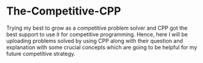 # The-Competitive-CPP
Trying my best to grow as a competitive problem solver and CPP got the best support to use it for competitive programming. Hence, here I will be uploading problems solved by using CPP along with their question and explanation with some crucial concepts which are going to be helpful for my future competitive strategy.
